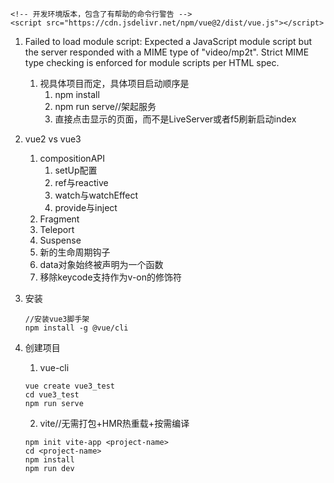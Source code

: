 ```
<!-- 开发环境版本，包含了有帮助的命令行警告 -->
<script src="https://cdn.jsdelivr.net/npm/vue@2/dist/vue.js"></script>
```

1. Failed to load module script: Expected a JavaScript module script but the server responded with a MIME type of "video/mp2t". Strict MIME type checking is enforced for module scripts per HTML spec.
    1. 视具体项目而定，具体项目启动顺序是
       1. npm install
       2. npm run serve//架起服务
       3. 直接点击显示的页面，而不是LiveServer或者f5刷新启动index

1. vue2 vs vue3
   1. compositionAPI
      1. setUp配置
      2. ref与reactive
      3. watch与watchEffect
      4. provide与inject
   2. Fragment
   3. Teleport
   4. Suspense
   5. 新的生命周期钩子
   6. data对象始终被声明为一个函数
   7. 移除keycode支持作为v-on的修饰符 

1. 安装
    ```
    //安装vue3脚手架
    npm install -g @vue/cli
    ```

2. 创建项目
   1. vue-cli
    ```
    vue create vue3_test
    cd vue3_test
    npm run serve
    ```
    2. vite//无需打包+HMR热重载+按需编译
    ```
    npm init vite-app <project-name>
    cd <project-name>
    npm install
    npm run dev 
    ```